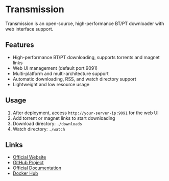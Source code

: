 # Transmission

Transmission is an open-source, high-performance BT/PT downloader with web interface support.

## Features

- High-performance BT/PT downloading, supports torrents and magnet links
- Web UI management (default port 9091)
- Multi-platform and multi-architecture support
- Automatic downloading, RSS, and watch directory support
- Lightweight and low resource usage

## Usage

1. After deployment, access `http://your-server-ip:9091` for the web UI
2. Add torrent or magnet links to start downloading
3. Download directory: `./downloads`
4. Watch directory: `./watch`

## Links

- [Official Website](https://transmissionbt.com/)
- [GitHub Project](https://github.com/transmission/transmission)
- [Official Documentation](https://github.com/transmission/transmission/wiki)
- [Docker Hub](https://hub.docker.com/r/linuxserver/transmission) 